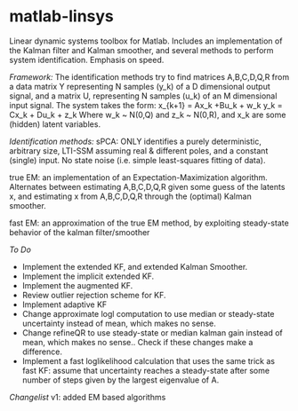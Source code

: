 # matlab-linsys
Linear dynamic systems toolbox for Matlab.
Includes an implementation of the Kalman filter and Kalman smoother, and several methods to perform system identification. Emphasis on speed.

*Framework:*
The identification methods try to find matrices A,B,C,D,Q,R from a data matrix Y representing N samples (y_k) of a D dimensional output signal, and a matrix U, representing N samples (u_k) of an M dimensional input signal. The system takes the form:
x_{k+1} = Ax_k +Bu_k + w_k
y_k = Cx_k + Du_k + z_k
Where w_k ~ N(0,Q) and z_k ~ N(0,R), and x_k are some (hidden) latent variables.

*Identification methods:* 
sPCA: ONLY identifies a purely deterministic, arbitrary size, LTI-SSM assuming real & different poles, and a constant (single) input. No state noise (i.e. simple least-squares fitting of data).

true EM: an implementation of an Expectation-Maximization algorithm. Alternates between estimating A,B,C,D,Q,R given some guess of the latents x, and estimating x from A,B,C,D,Q,R through the (optimal) Kalman smoother.

fast EM: an approximation of the true EM method, by exploiting steady-state behavior of the kalman filter/smoother

*To Do*
- Implement the extended KF, and extended Kalman Smoother.
- Implement the implicit extended KF.
- Implement the augmented KF.
- Review outlier rejection scheme for KF.
- Implement adaptive KF
- Change approximate logl computation to use median or steady-state uncertainty instead of mean, which makes no sense.
- Change refineQR to use steady-state or median kalman gain instead of mean, which makes no sense.. Check if these changes make a difference.
- Implement a fast loglikelihood calculation that uses the same trick as fast KF: assume that uncertainty reaches a steady-state after some number of steps given by the largest eigenvalue of A.


*Changelist*
v1: added EM based algorithms
